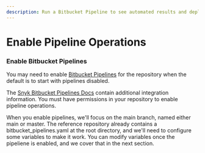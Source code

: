 ```yaml
---
description: Run a Bitbucket Pipeline to see automated results and deploy your application
---
```


# Enable Pipeline Operations

### Enable Bitbucket Pipelines

You may need to enable [Bitbucket Pipelines](../../../atlassian-bitbucket-pipeline-variables.md) for the repository when the default is to start with pipelines disabled.

The [Snyk Bitbucket Pipelines Docs](../../../../../../integrations/ci-cd-integrations/bitbucket-pipelines-integration-overview.md) contain additional integration information. You must have permissions in your repository to enable pipeline operations.

When you enable pipelines, we'll focus on the main branch, named either main or master. The reference repository already contains a bitbucket\_pipelines.yaml at the root directory, and we'll need to configure some variables to make it work. You can modify variables once the pipeliene is enabled, and we cover that in the next section.
